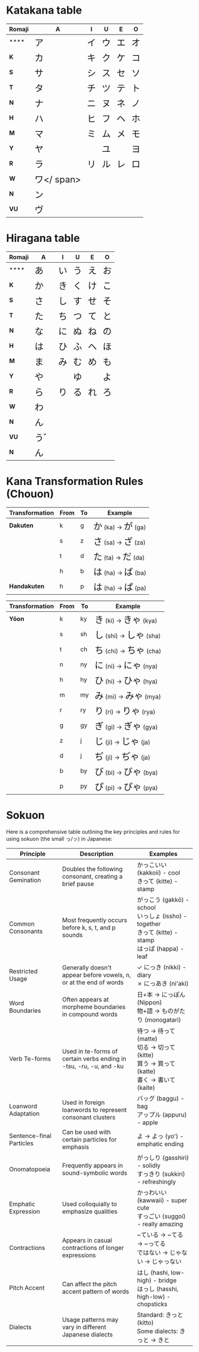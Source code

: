# Katakana table

| **Romaji** | **A**                                      | **I**                                     | **U**                                     | **E**                                     | **O**                                     |
| ---------- | ------------------------------------------ | ----------------------------------------- | ----------------------------------------- | ----------------------------------------- | ----------------------------------------- |
| \*\*\*\*   | <span style="font-size: 1.5em;">ア</span>  | <span style="font-size: 1.5em;">イ</span> | <span style="font-size: 1.5em;">ウ</span> | <span style="font-size: 1.5em;">エ</span> | <span style="font-size: 1.5em;">オ</span> |
| **K**      | <span style="font-size: 1.5em;">カ</span>  | <span style="font-size: 1.5em;">キ</span> | <span style="font-size: 1.5em;">ク</span> | <span style="font-size: 1.5em;">ケ</span> | <span style="font-size: 1.5em;">コ</span> |
| **S**      | <span style="font-size: 1.5em;">サ</span>  | <span style="font-size: 1.5em;">シ</span> | <span style="font-size: 1.5em;">ス</span> | <span style="font-size: 1.5em;">セ</span> | <span style="font-size: 1.5em;">ソ</span> |
| **T**      | <span style="font-size: 1.5em;">タ</span>  | <span style="font-size: 1.5em;">チ</span> | <span style="font-size: 1.5em;">ツ</span> | <span style="font-size: 1.5em;">テ</span> | <span style="font-size: 1.5em;">ト</span> |
| **N**      | <span style="font-size: 1.5em;">ナ</span>  | <span style="font-size: 1.5em;">ニ</span> | <span style="font-size: 1.5em;">ヌ</span> | <span style="font-size: 1.5em;">ネ</span> | <span style="font-size: 1.5em;">ノ</span> |
| **H**      | <span style="font-size: 1.5em;">ハ</span>  | <span style="font-size: 1.5em;">ヒ</span> | <span style="font-size: 1.5em;">フ</span> | <span style="font-size: 1.5em;">ヘ</span> | <span style="font-size: 1.5em;">ホ</span> |
| **M**      | <span style="font-size: 1.5em;">マ</span>  | <span style="font-size: 1.5em;">ミ</span> | <span style="font-size: 1.5em;">ム</span> | <span style="font-size: 1.5em;">メ</span> | <span style="font-size: 1.5em;">モ</span> |
| **Y**      | <span style="font-size: 1.5em;">ヤ</span>  |                                           | <span style="font-size: 1.5em;">ユ</span> |                                           | <span style="font-size: 1.5em;">ヨ</span> |
| **R**      | <span style="font-size: 1.5em;">ラ</span>  | <span style="font-size: 1.5em;">リ</span> | <span style="font-size: 1.5em;">ル</span> | <span style="font-size: 1.5em;">レ</span> | <span style="font-size: 1.5em;">ロ</span> |
| **W**      | <span style="font-size: 1.5em;">ワ</ span> |                                           |                                           |                                           |                                           |
| **N**      | <span style="font-size: 1.5em;">ン</span>  |                                           |                                           |                                           |                                           |
| **VU**     | <span style="font-size: 1.5em;">ヴ</span>  |                                           |                                           |                                           |                                           |

# Hiragana table

| **Romaji** | **A**                                       | **I**                                     | **U**                                     | **E**                                     | **O**                                     |
| ---------- | ------------------------------------------- | ----------------------------------------- | ----------------------------------------- | ----------------------------------------- | ----------------------------------------- |
| \*\*\*\*   | <span style="font-size: 1.5em;">あ</span>   | <span style="font-size: 1.5em;">い</span> | <span style="font-size: 1.5em;">う</span> | <span style="font-size: 1.5em;">え</span> | <span style="font-size: 1.5em;">お</span> |
| **K**      | <span style="font-size: 1.5em;">か</span>   | <span style="font-size: 1.5em;">き</span> | <span style="font-size: 1.5em;">く</span> | <span style="font-size: 1.5em;">け</span> | <span style="font-size: 1.5em;">こ</span> |
| **S**      | <span style="font-size: 1.5em;">さ</span>   | <span style="font-size: 1.5em;">し</span> | <span style="font-size: 1.5em;">す</span> | <span style="font-size: 1.5em;">せ</span> | <span style="font-size: 1.5em;">そ</span> |
| **T**      | <span style="font-size: 1.5em;">た</span>   | <span style="font-size: 1.5em;">ち</span> | <span style="font-size: 1.5em;">つ</span> | <span style="font-size: 1.5em;">て</span> | <span style="font-size: 1.5em;">と</span> |
| **N**      | <span style="font-size: 1.5em;">な</span>   | <span style="font-size: 1.5em;">に</span> | <span style="font-size: 1.5em;">ぬ</span> | <span style="font-size: 1.5em;">ね</span> | <span style="font-size: 1.5em;">の</span> |
| **H**      | <span style="font-size: 1.5em;">は</span>   | <span style="font-size: 1.5em;">ひ</span> | <span style="font-size: 1.5em;">ふ</span> | <span style="font-size: 1.5em;">へ</span> | <span style="font-size: 1.5em;">ほ</span> |
| **M**      | <span style="font-size: 1.5em;">ま</span>   | <span style="font-size: 1.5em;">み</span> | <span style="font-size: 1.5em;">む</span> | <span style="font-size: 1.5em;">め</span> | <span style="font-size: 1.5em;">も</span> |
| **Y**      | <span style="font-size: 1.5em;">や</span>   |                                           | <span style="font-size: 1.5em;">ゆ</span> |                                           | <span style="font-size: 1.5em;">よ</span> |
| **R**      | <span style="font-size: 1.5em;">ら</span>   | <span style="font-size: 1.5em;">り</span> | <span style="font-size: 1.5em;">る</span> | <span style="font-size: 1.5em;">れ</span> | <span style="font-size: 1.5em;">ろ</span> |
| **W**      | <span style="font-size: 1.5em;">わ</span>   |                                           |                                           |                                           |                                           |
| **N**      | <span style="font-size: 1.5em;">ん</span>   |                                           |                                           |                                           |                                           |
| **VU**     | <span style="font-size: 1.5em;">う゛</span> |                                           |                                           |                                           |                                           |
| **N**      | <span style="font-size: 1.5em;">ん</span>   |                                           |                                           |                                           |                                           |

# Kana Transformation Rules (Chouon)

| **Transformation** | **From** | **To** | **Example**                                                                                     |
| ------------------ | -------- | ------ | ----------------------------------------------------------------------------------------------- |
| **Dakuten**        | k        | g      | <span style="font-size: 1.5em;">か</span> (ka) → <span style="font-size: 1.5em;">が</span> (ga) |
|                    | s        | z      | <span style="font-size: 1.5em;">さ</span> (sa) → <span style="font-size: 1.5em;">ざ</span> (za) |
|                    | t        | d      | <span style="font-size: 1.5em;">た</span> (ta) → <span style="font-size: 1.5em;">だ</span> (da) |
|                    | h        | b      | <span style="font-size: 1.5em;">は</span> (ha) → <span style="font-size: 1.5em;">ば</span> (ba) |
| **Handakuten**     | h        | p      | <span style="font-size: 1.5em;">は</span> (ha) → <span style="font-size: 1.5em;">ぱ</span> (pa) |

| **Transformation** | **From** | **To** | **Example**                                                                                         |
| ------------------ | -------- | ------ | --------------------------------------------------------------------------------------------------- |
| **Yōon**           | k        | ky     | <span style="font-size: 1.5em;">き</span> (ki) → <span style="font-size: 1.5em;">きゃ</span> (kya)  |
|                    | s        | sh     | <span style="font-size: 1.5em;">し</span> (shi) → <span style="font-size: 1.5em;">しゃ</span> (sha) |
|                    | t        | ch     | <span style="font-size: 1.5em;">ち</span> (chi) → <span style="font-size: 1.5em;">ちゃ</span> (cha) |
|                    | n        | ny     | <span style="font-size: 1.5em;">に</span> (ni) → <span style="font-size: 1.5em;">にゃ</span> (nya)  |
|                    | h        | hy     | <span style="font-size: 1.5em;">ひ</span> (hi) → <span style="font-size: 1.5em;">ひゃ</span> (hya)  |
|                    | m        | my     | <span style="font-size: 1.5em;">み</span> (mi) → <span style="font-size: 1.5em;">みゃ</span> (mya)  |
|                    | r        | ry     | <span style="font-size: 1.5em;">り</span> (ri) → <span style="font-size: 1.5em;">りゃ</span> (rya)  |
|                    | g        | gy     | <span style="font-size: 1.5em;">ぎ</span> (gi) → <span style="font-size: 1.5em;">ぎゃ</span> (gya)  |
|                    | z        | j      | <span style="font-size: 1.5em;">じ</span> (ji) → <span style="font-size: 1.5em;">じゃ</span> (ja)   |
|                    | d        | j      | <span style="font-size: 1.5em;">ぢ</span> (ji) → <span style="font-size: 1.5em;">ぢゃ</span> (ja)   |
|                    | b        | by     | <span style="font-size: 1.5em;">び</span> (bi) → <span style="font-size: 1.5em;">びゃ</span> (bya)  |
|                    | p        | py     | <span style="font-size: 1.5em;">ぴ</span> (pi) → <span style="font-size: 1.5em;">ぴゃ</span> (pya)  |

# Sokuon

Here is a comprehensive table outlining the key principles and rules for using sokuon (the small っ/ッ) in Japanese:

| Principle                | Description                                                        | Examples                                                                                                    |
| ------------------------ | ------------------------------------------------------------------ | ----------------------------------------------------------------------------------------------------------- |
| Consonant Gemination     | Doubles the following consonant, creating a brief pause            | かっこいい (kakkoii) - cool<br>きって (kitte) - stamp                                                       |
| Common Consonants        | Most frequently occurs before k, s, t, and p sounds                | がっこう (gakkō) - school<br>いっしょ (issho) - together<br>きって (kitte) - stamp<br>はっぱ (happa) - leaf |
| Restricted Usage         | Generally doesn't appear before vowels, n, or at the end of words  | ✓ にっき (nikki) - diary<br>✗ にっあき (ni'aki)                                                             |
| Word Boundaries          | Often appears at morpheme boundaries in compound words             | 日+本 → にっぽん (Nippon)<br>物+語 → ものがたり (monogatari)                                                |
| Verb Te-forms            | Used in te-forms of certain verbs ending in -tsu, -ru, -u, and -ku | 待つ → 待って (matte)<br>切る → 切って (kitte)<br>買う → 買って (katte)<br>書く → 書いて (kaite)            |
| Loanword Adaptation      | Used in foreign loanwords to represent consonant clusters          | バッグ (baggu) - bag<br>アップル (appuru) - apple                                                           |
| Sentence-final Particles | Can be used with certain particles for emphasis                    | よ → よっ (yo') - emphatic ending                                                                           |
| Onomatopoeia             | Frequently appears in sound-symbolic words                         | がっしり (gasshiri) - solidly<br>すっきり (sukkiri) - refreshingly                                          |
| Emphatic Expression      | Used colloquially to emphasize qualities                           | かっわいい (kawwaii) - super cute<br>すっごい (suggoi) - really amazing                                     |
| Contractions             | Appears in casual contractions of longer expressions               | ~ている → ~てる → ~ってる<br>ではない → じゃない → じゃっない                                               |
| Pitch Accent             | Can affect the pitch accent pattern of words                       | はし (hashi, low-high) - bridge<br>はっし (hasshi, high-low) - chopsticks                                   |
| Dialects                 | Usage patterns may vary in different Japanese dialects             | Standard: きっと (kitto)<br>Some dialects: きっと → きと                                                    |
